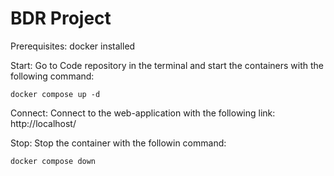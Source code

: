 # BDR Project

Prerequisites: docker installed

Start:
Go to Code repository in the terminal and start the containers with the following command:

`docker compose up -d`

Connect:
Connect to the web-application with the following link:
http://localhost/


Stop:
Stop the container with the followin command:

`docker compose down`